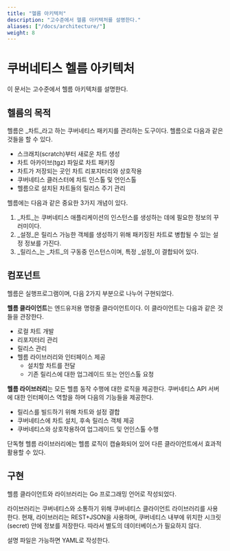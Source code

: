 ```yaml
---
title: "헬름 아키텍처"
description: "고수준에서 헬름 아키텍처를 설명한다."
aliases: ["/docs/architecture/"]
weight: 8
---
```


# 쿠버네티스 헬름 아키텍처

이 문서는 고수준에서 헬름 아키텍처를 설명한다.

## 헬름의 목적

헬름은 _차트_라고 하는 쿠버네티스 패키지를 관리하는 도구이다.
헬름으로 다음과 같은 것들을 할 수 있다.

- 스크래치(scratch)부터 새로운 차트 생성
- 차트 아카이브(tgz) 파일로 차트 패키징
- 차트가 저장되는 곳인 차트 리포지터리와 상호작용
- 쿠버네티스 클러스터에 차트 인스톨 및 언인스톨
- 헬름으로 설치된 차트들의 릴리스 주기 관리

헬름에는 다음과 같은 중요한 3가지 개념이 있다.

1. _차트_는 쿠버네티스 애플리케이션의 인스턴스를 생성하는 데에 필요한 정보의 꾸러미이다.
2. _설정_은 릴리스 가능한 객체를 생성하기 위해 패키징된 차트로 병합될 수 있는 설정 정보를 가진다.
3. _릴리스_는 _차트_의 구동중 인스턴스이며, 특정 _설정_이 결합되어 있다.

## 컴포넌트

헬름은 실행프로그램이며, 다음 2가지 부분으로 나누어 구현되었다.

**헬름 클라이언트**는 엔드유저용 명령줄 클라이언트이다.
이 클라이언트는 다음과 같은 것들을 관장한다.

- 로컬 차트 개발
- 리포지터리 관리
- 릴리스 관리
- 헬름 라이브러리와 인터페이스 제공
  - 설치할 차트를 전달
  - 기존 릴리스에 대한 업그레이드 또는 언인스톨 요청

**헬름 라이브러리**는 모든 헬름 동작 수행에 대한 로직을 제공한다.
쿠버네티스 API 서버에 대한 인터페이스 역할을 하며 다음의 기능들을 제공한다.

- 릴리스를 빌드하기 위해 차트와 설정 결합
- 쿠버네티스에 차트 설치, 후속 릴리스 객체 제공
- 쿠버네티스와 상호작용하여 업그레이드 및 언인스톨 수행

단독형 헬름 라이브러리에는 헬름 로직이 캡슐화되어 있어
다른 클라이언트에서 효과적 활용할 수 있다.

## 구현

헬름 클라이언트와 라이브러리는 Go 프로그래밍 언어로 작성되었다.

라이브러리는 쿠버네티스와 소통하기 위해 쿠버네티스 클라이언트 라이브러리를 사용한다.
현재, 라이브러리는 REST+JSON을 사용하며,
쿠버네티스 내부에 위치한 시크릿(secret) 안에 정보를 저장한다.
따라서 별도의 데이터베이스가 필요하지 않다.

설명 파일은 가능하면 YAML로 작성한다.
